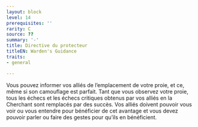 ```yaml
---
layout: block
level: 14
prerequisites: ''
rarity: C
source: ??
summary: '-'
title: Directive du protecteur
titleEN: Warden's Guidance
traits:
- general

---
```


<p>Vous pouvez informer vos alliés de l’emplacement de votre proie, et ce, même si son camouflage est parfait. Tant que vous observez votre proie, tous les échecs et les échecs critiques obtenus par vos alliés en la Cherchant sont remplacés par des succès. Vos alliés doivent pouvoir vous voir ou vous entendre pour bénéficier de cet avantage et vous devez pouvoir parler ou faire des gestes pour qu’ils en bénéficient.</p>